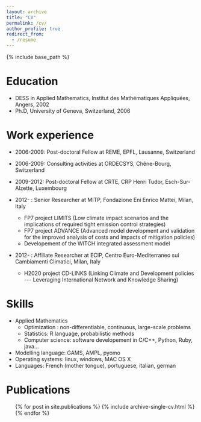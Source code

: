 ```yaml
---
layout: archive
title: "CV"
permalink: /cv/
author_profile: true
redirect_from:
  - /resume
---
```


{% include base_path %}

Education
======
* DESS in Applied Mathematics, Institut des Mathématiques Appliquées, Angers, 2002
* Ph.D, University of Geneva, Switzerland, 2006

Work experience
======

* 2006-2009: Post-doctoral Fellow at REME, EPFL, Lausanne, Switzerland

* 2006-2009: Consulting activities at ORDECSYS, Chêne-Bourg, Switzerland

* 2009-2012: Post-doctoral Fellow at CRTE, CRP Henri Tudor, Esch-Sur-Alzette, Luxembourg

* 2012- : Senior Researcher at MITP, Fondazione Eni Enrico Mattei, Milan, Italy
  * FP7 project LIMITS (Low climate impact scenarios and the implications of required tight emission control strategies) 
  * FP7 project ADVANCE (Advanced model development and validation for the improved analysis of costs and impacts of mitigation policies) 
  * Developement of the WITCH integrated assessment model

* 2012- : Affiliate Researcher at ECIP, Centro Euro-Mediterraneo sui Cambiamenti Climatici, Milan, Italy
  * H2020 project CD-LINKS (Linking Climate and Development policies ---
                  Leveraging International Network and Knowledge Sharing) 
  
Skills
======
* Applied Mathematics
  * Optimization : non-differentiable, continuous, large-scale problems
  * Statistics: R language, probabilistic methods
  * Computer science: software developement in C/C++, Python, Ruby, java...
* Modelling language: GAMS, AMPL, pyomo
* Operating systems: linux, windows, MAC OS X
* Languages: French (mother tongue), portuguese, italian, german

Publications
======
  <ul>{% for post in site.publications %}
    {% include archive-single-cv.html %}
  {% endfor %}</ul>
  